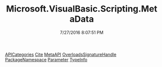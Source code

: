 ﻿---
title: Microsoft.VisualBasic.Scripting.MetaData
date: 7/27/2016 8:07:51 PM
---

[APICategories](T-Microsoft.VisualBasic.Scripting.MetaData.APICategories.html)
[Cite](T-Microsoft.VisualBasic.Scripting.MetaData.Cite.html)
[MetaAPI](T-Microsoft.VisualBasic.Scripting.MetaData.MetaAPI.html)
[OverloadsSignatureHandle](T-Microsoft.VisualBasic.Scripting.MetaData.OverloadsSignatureHandle.html)
[PackageNamespace](T-Microsoft.VisualBasic.Scripting.MetaData.PackageNamespace.html)
[Parameter](T-Microsoft.VisualBasic.Scripting.MetaData.Parameter.html)
[TypeInfo](T-Microsoft.VisualBasic.Scripting.MetaData.TypeInfo.html)
